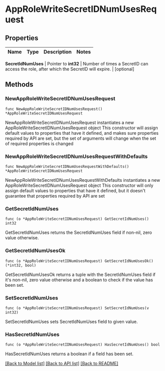 # AppRoleWriteSecretIDNumUsesRequest


## Properties

Name | Type | Description | Notes
------------ | ------------- | ------------- | -------------


**SecretIdNumUses** | Pointer to **int32** | Number of times a SecretID can access the role, after which the SecretID will expire. | [optional] 



## Methods


### NewAppRoleWriteSecretIDNumUsesRequest

`func NewAppRoleWriteSecretIDNumUsesRequest() *AppRoleWriteSecretIDNumUsesRequest`

NewAppRoleWriteSecretIDNumUsesRequest instantiates a new AppRoleWriteSecretIDNumUsesRequest object
This constructor will assign default values to properties that have it defined,
and makes sure properties required by API are set, but the set of arguments
will change when the set of required properties is changed

### NewAppRoleWriteSecretIDNumUsesRequestWithDefaults

`func NewAppRoleWriteSecretIDNumUsesRequestWithDefaults() *AppRoleWriteSecretIDNumUsesRequest`

NewAppRoleWriteSecretIDNumUsesRequestWithDefaults instantiates a new AppRoleWriteSecretIDNumUsesRequest object
This constructor will only assign default values to properties that have it defined,
but it doesn't guarantee that properties required by API are set


### GetSecretIdNumUses

`func (o *AppRoleWriteSecretIDNumUsesRequest) GetSecretIdNumUses() int32`

GetSecretIdNumUses returns the SecretIdNumUses field if non-nil, zero value otherwise.

### GetSecretIdNumUsesOk

`func (o *AppRoleWriteSecretIDNumUsesRequest) GetSecretIdNumUsesOk() (*int32, bool)`

GetSecretIdNumUsesOk returns a tuple with the SecretIdNumUses field if it's non-nil, zero value otherwise
and a boolean to check if the value has been set.

### SetSecretIdNumUses

`func (o *AppRoleWriteSecretIDNumUsesRequest) SetSecretIdNumUses(v int32)`

SetSecretIdNumUses sets SecretIdNumUses field to given value.


### HasSecretIdNumUses

`func (o *AppRoleWriteSecretIDNumUsesRequest) HasSecretIdNumUses() bool`

HasSecretIdNumUses returns a boolean if a field has been set.









[[Back to Model list]](../README.md#documentation-for-models) [[Back to API list]](../README.md#documentation-for-api-endpoints) [[Back to README]](../README.md)


